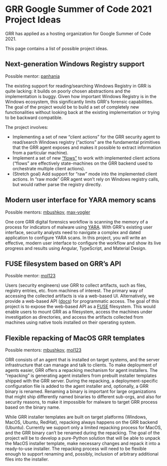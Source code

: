 # GRR Google Summer of Code 2021 Project Ideas

GRR has applied as a hosting organization for Google Summer of Code 2021.

This page contains a list of possible project ideas.

## Next-generation Windows Registry support

Possible mentor: [panhania](https://github.com/panhania)

The existing support for reading/searching Windows Registry in GRR
is quite lacking: it builds on poorly chosen abstractions and the
implementation is buggy. Given how important Windows Registry is in the Windows
ecosystem, this significantly limits GRR's forensic capabilities. The goal of
the project would be to build a set of completely new functionalities without
looking back at the existing implementation or trying to be backward
compatible.

The project involves:

* Implementing a set of new “client actions” for the GRR
security agent to read/search Windows registry (“actions” are the fundamental
primitives that the GRR agent exposes and makes it possible to extract
information from a particular machine).
* Implement a set of new [“flows”](https://grr-doc.readthedocs.io/en/latest/investigating-with-grr/flows/index.html) to work
with implemented client actions (“flows” are effectively state-machines on the
GRR backend used to orchestrate multiple client actions).
* (Stretch goal) Add
support for “raw” mode into the implemented client actions. In “raw mode” GRR
agent won’t rely on Windows registry calls, but would rather parse the registry
directly.

## Modern user interface for YARA memory scans

Possible mentors: [mbushkov](https://github.com/mbushkov),
[max-vogler](https://github.com/max-vogler)

One core GRR digital forensics workflow is scanning the memory of a process for
indicators of malware using [YARA](https://virustotal.github.io/yara/). With
GRR's existing user interface, security analysts need to navigate a complex and
dated application to configure YARA scans. In this project, you will write an
effective, modern user interface to configure the workflow and show its live
progress and results using Angular, TypeScript, and Material Design.

## FUSE filesystem based on GRR’s API

Possible mentor: [mol123](https://github.com/mol123)

Users (security engineers) use GRR to collect artifacts, such as files,
registry entries, etc. from machines of interest. The primary way of accessing
the collected artifacts is via a web-based UI. Alternatively, we provide a
web-based API
([docs](https://storage.googleapis.com/autobuilds-grr-openapi/documentation/openapi_documentation.html]))
for programmatic access. The goal of this project is to expose the web-based
API as a
[FUSE](https://en.wikipedia.org/wiki/Filesystem_in_Userspace)
filesystem. This would enable users to mount GRR as a filesystem, access the
machines under investigation as directories, and access the artifacts collected
from machines using native tools installed on their operating system.

## Flexible repacking of MacOS GRR templates

Possible mentors: [mbushkov](https://github.com/mbushkov),
[mol123](https://github.com/mol123)

GRR consists of an agent that is installed on target systems, and the server
infrastructure that can manage and talk to clients. To make deployment of
agents easier, GRR offers a repacking mechanism for agent installers. The
“repacking” is generating agent installers from prebuilt installer templates
shipped with the GRR server. During the repacking, a deployment-specific
configuration file is added to the agent installer and, optionally, a GRR
binary is renamed. Renaming a binary is important for large organizations that
might ship differently named binaries to different sub-orgs, and also for
security reasons, to make it impossible for malware to target GRR process based
on the binary name.

While GRR installer templates are built on target platforms (Windows, MacOS,
Ubuntu, RedHat), repacking always happens on the GRR backend (Ubuntu).
Currently we support only a limited repacking process for MacOS, and the GRR
binary can’t be renamed during the repacking. The goal of the project will be
to develop a pure-Python solution that will be able to unpack the MacOS
installer template, make necessary changes and repack it into a ready-to-use
installer. The repacking process will need to be flexible enough to support
renaming and, possibly, inclusion of arbitrary additional files into the
installer.

